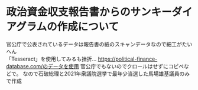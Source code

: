 # 政治資金収支報告書からのサンキーダイアグラムの作成について
官公庁で公表されているデータは報告書の紙のスキャンデータなので細工がたいへん  
「Tesseract」を使用してみるも挫折…
https://political-finance-database.com/のデータを使用
官公庁でもないのでクロールはせずにコピペなどで。
なので石破総理と2021年衆議院選挙で最年少当選した馬場雄基議員のみで作成
